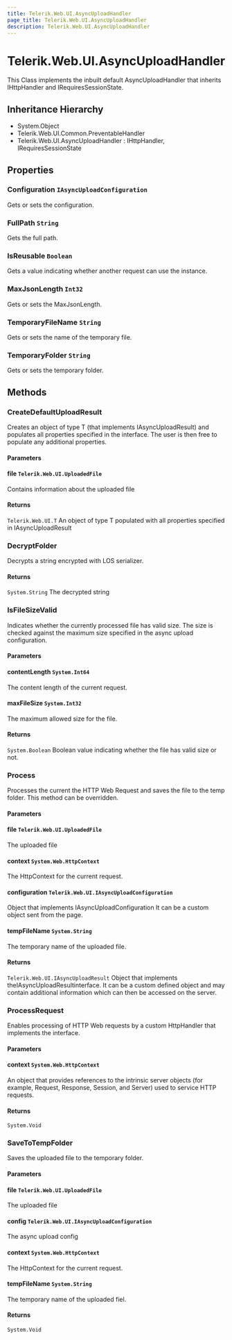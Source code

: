 ```yaml
---
title: Telerik.Web.UI.AsyncUploadHandler
page_title: Telerik.Web.UI.AsyncUploadHandler
description: Telerik.Web.UI.AsyncUploadHandler
---
```


# Telerik.Web.UI.AsyncUploadHandler

This Class implements the inbuilt default AsyncUploadHandler
            that inherits IHttpHandler and IRequiresSessionState.

## Inheritance Hierarchy

* System.Object
* Telerik.Web.UI.Common.PreventableHandler
* Telerik.Web.UI.AsyncUploadHandler : IHttpHandler, IRequiresSessionState

## Properties

###  Configuration `IAsyncUploadConfiguration`

Gets or sets the configuration.

###  FullPath `String`

Gets the full path.

###  IsReusable `Boolean`

Gets a value indicating whether another request can use the 
            instance.

###  MaxJsonLength `Int32`

Gets or sets the MaxJsonLength.

###  TemporaryFileName `String`

Gets or sets the name of the temporary file.

###  TemporaryFolder `String`

Gets or sets the temporary folder.

## Methods

###  CreateDefaultUploadResult

Creates an object of type T (that implements IAsyncUploadResult)
            and populates all properties specified in the interface. The user is then free to populate any additional properties.

#### Parameters

#### file `Telerik.Web.UI.UploadedFile`

Contains information about the uploaded file

#### Returns

`Telerik.Web.UI.T` An object of type T populated with all properties specified in IAsyncUploadResult

###  DecryptFolder

Decrypts a string encrypted with LOS serializer.

#### Returns

`System.String` The decrypted string

###  IsFileSizeValid

Indicates whether the currently processed file has valid size. The size is checked against the maximum size specified in the 
            async upload configuration.

#### Parameters

#### contentLength `System.Int64`

The content length of the current request.

#### maxFileSize `System.Int32`

The maximum allowed size for the file.

#### Returns

`System.Boolean` Boolean value indicating whether the file has valid size or not.

###  Process

Processes the current the HTTP Web Request and saves the file to the temp folder. This method can be overridden.

#### Parameters

#### file `Telerik.Web.UI.UploadedFile`

The uploaded file

#### context `System.Web.HttpContext`

The HttpContext for the current request.

#### configuration `Telerik.Web.UI.IAsyncUploadConfiguration`

Object that implements IAsyncUploadConfiguration
            It can be a custom object sent from the page.

#### tempFileName `System.String`

The temporary name of the uploaded file.

#### Returns

`Telerik.Web.UI.IAsyncUploadResult` Object that implements theIAsyncUploadResultinterface. 
            It can be a custom defined object and may contain additional information which can then be accessed on the server.

###  ProcessRequest

Enables processing of HTTP Web requests by a custom HttpHandler that
            implements the  interface.

#### Parameters

#### context `System.Web.HttpContext`

An  object that provides
            references to the intrinsic server objects (for example, Request, Response, Session,
            and Server) used to service HTTP requests.

#### Returns

`System.Void` 

###  SaveToTempFolder

Saves the uploaded file to the temporary folder.

#### Parameters

#### file `Telerik.Web.UI.UploadedFile`

The uploaded file

#### config `Telerik.Web.UI.IAsyncUploadConfiguration`

The async upload config

#### context `System.Web.HttpContext`

The HttpContext for the current request.

#### tempFileName `System.String`

The temporary name of the uploaded fiel.

#### Returns

`System.Void` 

